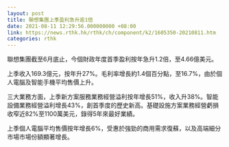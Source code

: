 ```yaml
---
layout: post
title: 聯想集團上季盈利急升逾1倍
date: 2021-08-11 12:29:56.000000000 +08:00
link: https://news.rthk.hk/rthk/ch/component/k2/1605350-20210811.htm
categories: rthk
---
```


聯想集團截至6月底止，今個財政年度首季盈利按年急升1.2倍，至4.66億美元。

上季收入169.3億元，按年升27%。毛利率增長約1.4個百分點，至16.7%，由於個人電腦及智能手機平均售價上升。

三大業務方面，上季新方案服務業務經營溢利按年增長51%，收入升38%。智能設備業務經營溢利增長43%，創首季度的歷史新高。基礎設施方案業務經營虧損收窄近82%至1100萬美元，錄得5年來最好業績。

上季個人電腦平均售價按年增長6%，受惠於強勁的商用需求復蘇，以及高端細分市場市場份額顯著增長。
